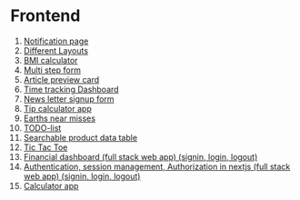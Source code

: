 # Frontend

1. [Notification page](https://frontend-shubhamoulkars-projects.vercel.app/notifications-page-main/index.html)
2. [Different Layouts](https://frontend-shubhamoulkars-projects.vercel.app/layouts/index.html)
3. [BMI calculator](https://frontend-shubhamoulkars-projects.vercel.app/BMI-calculator)
4. [Multi step form](https://frontend-shubhamoulkars-projects.vercel.app/multi-step-form-main)
5. [Article preview card](https://frontend-shubhamoulkars-projects.vercel.app/article-preview-component-master)
6. [Time tracking Dashboard](https://frontend-shubhamoulkars-projects.vercel.app/time-tracking-dashboard)
7. [News letter signup form](https://frontend-shubhamoulkars-projects.vercel.app/newsletter-sign-up-with-success-message-main)
8. [Tip calculator app](https://frontend-shubhamoulkars-projects.vercel.app/tip-calculator-app)
9. [Earths near misses](https://frontend-yiim-shubhamoulkars-projects.vercel.app/)
10. [TODO-list](https://shubhu-todolist.netlify.app)
11. [Searchable product data table](https://shubhu-searchable-table.netlify.app)
12. [Tic Tac Toe](https://shubhu-tic-tac-toe.netlify.app)
13. [Financial dashboard (full stack web app) (signin, login, logout)](https://fullstackdemoes.vercel.app/dashboard)
14. [Authentication, session management, Authorization in nextjs (full
    stack web app) (signin, login, logout)](https://fullstackdemoes.vercel.app/nextjs-auth)
15. [Calculator app](https://deluxe-melba-839030.netlify.app/)
